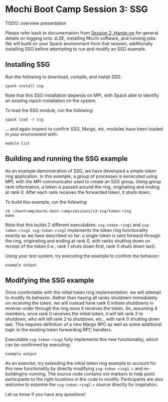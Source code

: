 # Mochi Boot Camp Session 3: SSG

TODO: overview presentation

Please refer back to documentation from
[Session 2: Hands-on](sessions/s2-hands-on/README.md) for general details on
logging onto JLSE, installing Mochi software, and running jobs. We will build
on your Spack environment from that session, additionally installing SSG before
attempting to run and modify an SSG example.

## Installing SSG

Run the following to download, compile, and install SSG:

```
spack install ssg
```

Note that this SSG installation depends on MPI, with Spack able to identify
an existing mpich installation on the system.

To load the SSG module, run the following:

```
spack load -r ssg
```

... and again inspect to confirm SSG, Margo, etc. modules have been loaded in
your environment with:

```
module list
```

## Building and running the SSG example

As an example demonstration of SSG, we have developed a simple token ring
application. In this example, a group of processes is excecuted using MPI,
with the MPI communicator used to create an SSG group. Using group rank
information, a token is passed around the ring, originating and ending at
rank 0. After each rank receives the forwarded token, it shuts down.

To build this example, run the following:

```
cd ~/bootcamp/mochi-boot-camp/sessions/s3-ssg/token-ring
make
```

Note that this builds 2 different executables: `ssg-token-ring1` and
`ssg-token-ring2`. `ssg-token-ring1` implements the token ring functionality
exactly as we have described so far: a single token is sent forward through the
ring, originating and ending at rank 0, with ranks shutting down on receipt
of the token (i.e., rank 1 shuts down first, rank 0 shuts down last).

Using your test system, try executing the example to confirm the behavior:

```
example output
```

## Modifying the SSG example

Once comfortable with the initial token ring implementation, we will
attempt to modify its behavior. Rather than having all ranks shutdown
immediately on receiving the token, we will instead have rank 0 initiate
shutdowns in  reverse-order through the ring once it receives the token. So,
assuming 4 members, once rank 0 receives the initial token, it will tell rank 3
to shutdown, who will tell rank 2 to shutdown, etc., with rank 0 shutting down
last. This requires definition of a new Margo RPC as well as some additional
logic in the existing token forwarding RPC handlers.

Executable `ssg-token-ring2` fully implements this new functionality, which can
be confirmed by executing:

```
example output
```

As an exercise, try extending the initial token ring example to account for this
new functionality by directly modifying `ssg-token-ring1.c` and
re-building/re-running. The source code contains `XXX` markers to help point
participants to the right locations in the code to modify. Participants are also
welcome to examine the `ssg-token-ring2.c` source directly for inspiration.

Let us know if you have any questions!